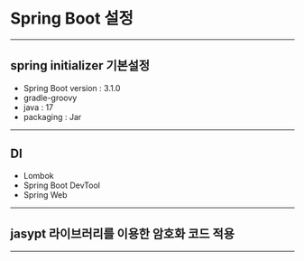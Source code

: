 # Spring Boot 설정

---
## spring initializer 기본설정
- Spring Boot version : 3.1.0
- gradle-groovy
- java : 17
- packaging : Jar

---
## DI

- Lombok
- Spring Boot DevTool
- Spring Web

---

## jasypt 라이브러리를 이용한 암호화 코드 적용

---